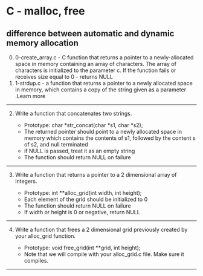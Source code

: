 # C - malloc, free
## difference between automatic and dynamic memory allocation


0. 0-create_array.c -  C function that returns a pointer to a newly-allocated space in memory containing an array of characters.
The array of characters is initialized to the parameter c.
If the function fails or receives size equal to 0 - returns NULL
1. 1-strdup.c - a function that returns a pointer to a newly allocated space in memory, which contains a copy of the string given as a parameter  .Learn more

--------------------------------------------------------------------------------
2. Write a function that concatenates two strings.

   	 * Prototype: char *str_concat(char *s1, char *s2);
	 *  The returned pointer should point to a newly allocated space in memory which contains the contents of s1, followed by the content			s of s2, and null terminated
	 * if NULL is passed, treat it as an empty string
	 * The function should return NULL on failure

---------------------------------------------------------------------------------
3. Write a function that returns a pointer to a 2 dimensional array of integers.

   	 * Prototype: int **alloc_grid(int width, int height);
	 * Each element of the grid should be initialized to 0
	 * The function should return NULL on failure
	 * If width or height is 0 or negative, return NULL

--------------------------------------------------------------------------------
4. Write a function that frees a 2 dimensional grid previously created by your alloc_grid function.

   	 * Prototype: void free_grid(int **grid, int height);
	 * Note that we will compile with your alloc_grid.c file. Make sure it compiles.

--------------------------------------------------------------------------------